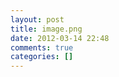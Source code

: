 ```yaml
---
layout: post
title: image.png
date: 2012-03-14 22:48
comments: true
categories: []
---
```


